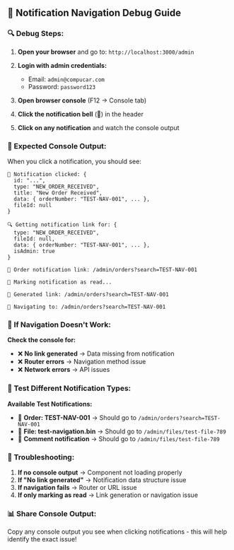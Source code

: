 ## 🧪 **Notification Navigation Debug Guide**

### **🔍 Debug Steps:**

1. **Open your browser** and go to: `http://localhost:3000/admin`

2. **Login with admin credentials:**
   - Email: `admin@compucar.com`
   - Password: `password123`

3. **Open browser console** (F12 → Console tab)

4. **Click the notification bell** (🔔) in the header

5. **Click on any notification** and watch the console output

### **🎯 Expected Console Output:**

When you click a notification, you should see:

```
🔔 Notification clicked: {
  id: "...",
  type: "NEW_ORDER_RECEIVED", 
  title: "New Order Received",
  data: { orderNumber: "TEST-NAV-001", ... },
  fileId: null
}

🔍 Getting notification link for: {
  type: "NEW_ORDER_RECEIVED",
  fileId: null,
  data: { orderNumber: "TEST-NAV-001", ... },
  isAdmin: true
}

🛒 Order notification link: /admin/orders?search=TEST-NAV-001

📝 Marking notification as read...

🔗 Generated link: /admin/orders?search=TEST-NAV-001

🚀 Navigating to: /admin/orders?search=TEST-NAV-001
```

### **🚨 If Navigation Doesn't Work:**

**Check the console for:**
- ❌ **No link generated** → Data missing from notification
- ❌ **Router errors** → Navigation method issue  
- ❌ **Network errors** → API issues

### **📱 Test Different Notification Types:**

**Available Test Notifications:**
- 🛒 **Order: TEST-NAV-001** → Should go to `/admin/orders?search=TEST-NAV-001`
- 📁 **File: test-navigation.bin** → Should go to `/admin/files/test-file-789`
- 💬 **Comment notification** → Should go to `/admin/files/test-file-789`

### **🔧 Troubleshooting:**

1. **If no console output** → Component not loading properly
2. **If "No link generated"** → Notification data structure issue
3. **If navigation fails** → Router or URL issue
4. **If only marking as read** → Link generation or navigation issue

### **📊 Share Console Output:**
Copy any console output you see when clicking notifications - this will help identify the exact issue!
